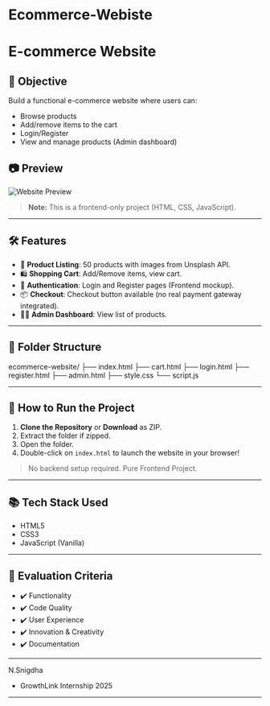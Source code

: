 # Ecommerce-Webiste
# E-commerce Website

## 📌 Objective
Build a functional e-commerce website where users can:
- Browse products
- Add/remove items to the cart
- Login/Register
- View and manage products (Admin dashboard)

## 📷 Preview

![Website Preview](https://source.unsplash.com/featured/?shopping)

> **Note:** This is a frontend-only project (HTML, CSS, JavaScript).

---

## 🛠️ Features
- 🛒 **Product Listing**: 50 products with images from Unsplash API.
- 🛍️ **Shopping Cart**: Add/Remove items, view cart.
- 🔐 **Authentication**: Login and Register pages (Frontend mockup).
- 📦 **Checkout**: Checkout button available (no real payment gateway integrated).
- 🧑‍💻 **Admin Dashboard**: View list of products.

---

## 📂 Folder Structure
ecommerce-website/
├── index.html
├── cart.html
├── login.html
├── register.html
├── admin.html
├── style.css
└── script.js

---

## 🚀 How to Run the Project

1. **Clone the Repository** or **Download** as ZIP.
2. Extract the folder if zipped.
3. Open the folder.
4. Double-click on `index.html` to launch the website in your browser!

> No backend setup required. Pure Frontend Project. 

---

## 📚 Tech Stack Used
- HTML5
- CSS3
- JavaScript (Vanilla)

---

## 🎯 Evaluation Criteria
- ✔️ Functionality
- ✔️ Code Quality
- ✔️ User Experience
- ✔️ Innovation & Creativity
- ✔️ Documentation

---

N.Snigdha
- GrowthLink Internship 2025

---

